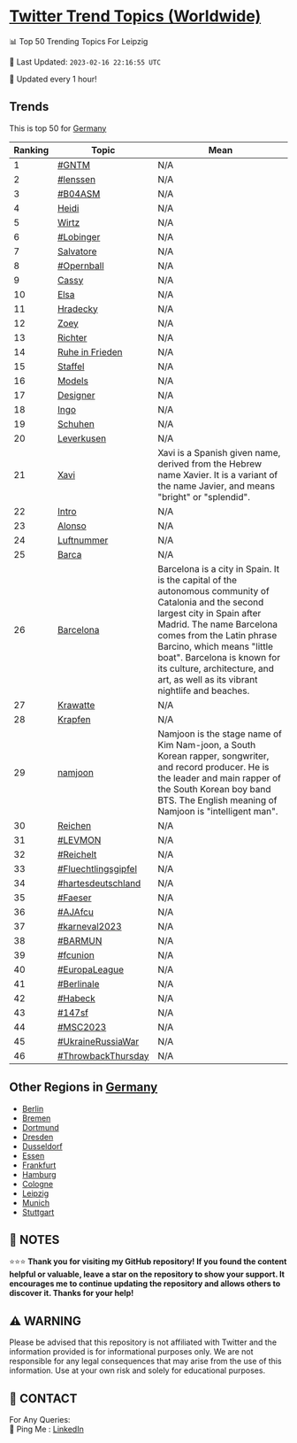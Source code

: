 [Twitter Trend Topics (Worldwide)](https://github.com/ErcinDedeoglu/Twitter-Trend-Topics)
==========


📊 Top 50 Trending Topics For Leipzig

📆 Last Updated: `2023-02-16 22:16:55 UTC`

🔧 Updated every 1 hour!


## Trends

This is top 50 for [Germany](</Germany>)

| Ranking | Topic | Mean |
| ------- | ------------ | ------------ |
| 1 | [#GNTM](http://twitter.com/search?q=%23GNTM) | N/A |
| 2 | [#lenssen](http://twitter.com/search?q=%23lenssen) | N/A |
| 3 | [#B04ASM](http://twitter.com/search?q=%23B04ASM) | N/A |
| 4 | [Heidi](http://twitter.com/search?q=Heidi) | N/A |
| 5 | [Wirtz](http://twitter.com/search?q=Wirtz) | N/A |
| 6 | [#Lobinger](http://twitter.com/search?q=%23Lobinger) | N/A |
| 7 | [Salvatore](http://twitter.com/search?q=Salvatore) | N/A |
| 8 | [#Opernball](http://twitter.com/search?q=%23Opernball) | N/A |
| 9 | [Cassy](http://twitter.com/search?q=Cassy) | N/A |
| 10 | [Elsa](http://twitter.com/search?q=Elsa) | N/A |
| 11 | [Hradecky](http://twitter.com/search?q=Hradecky) | N/A |
| 12 | [Zoey](http://twitter.com/search?q=Zoey) | N/A |
| 13 | [Richter](http://twitter.com/search?q=Richter) | N/A |
| 14 | [Ruhe in Frieden](http://twitter.com/search?q=Ruhe+in+Frieden) | N/A |
| 15 | [Staffel](http://twitter.com/search?q=Staffel) | N/A |
| 16 | [Models](http://twitter.com/search?q=Models) | N/A |
| 17 | [Designer](http://twitter.com/search?q=Designer) | N/A |
| 18 | [Ingo](http://twitter.com/search?q=Ingo) | N/A |
| 19 | [Schuhen](http://twitter.com/search?q=Schuhen) | N/A |
| 20 | [Leverkusen](http://twitter.com/search?q=Leverkusen) | N/A |
| 21 | [Xavi](http://twitter.com/search?q=Xavi) | Xavi is a Spanish given name, derived from the Hebrew name Xavier. It is a variant of the name Javier, and means "bright" or "splendid". |
| 22 | [Intro](http://twitter.com/search?q=Intro) | N/A |
| 23 | [Alonso](http://twitter.com/search?q=Alonso) | N/A |
| 24 | [Luftnummer](http://twitter.com/search?q=Luftnummer) | N/A |
| 25 | [Barca](http://twitter.com/search?q=Barca) | N/A |
| 26 | [Barcelona](http://twitter.com/search?q=Barcelona) | Barcelona is a city in Spain. It is the capital of the autonomous community of Catalonia and the second largest city in Spain after Madrid. The name Barcelona comes from the Latin phrase Barcino, which means "little boat". Barcelona is known for its culture, architecture, and art, as well as its vibrant nightlife and beaches. |
| 27 | [Krawatte](http://twitter.com/search?q=Krawatte) | N/A |
| 28 | [Krapfen](http://twitter.com/search?q=Krapfen) | N/A |
| 29 | [namjoon](http://twitter.com/search?q=namjoon) | Namjoon is the stage name of Kim Nam-joon, a South Korean rapper, songwriter, and record producer. He is the leader and main rapper of the South Korean boy band BTS. The English meaning of Namjoon is "intelligent man". |
| 30 | [Reichen](http://twitter.com/search?q=Reichen) | N/A |
| 31 | [#LEVMON](http://twitter.com/search?q=%23LEVMON) | N/A |
| 32 | [#Reichelt](http://twitter.com/search?q=%23Reichelt) | N/A |
| 33 | [#Fluechtlingsgipfel](http://twitter.com/search?q=%23Fluechtlingsgipfel) | N/A |
| 34 | [#hartesdeutschland](http://twitter.com/search?q=%23hartesdeutschland) | N/A |
| 35 | [#Faeser](http://twitter.com/search?q=%23Faeser) | N/A |
| 36 | [#AJAfcu](http://twitter.com/search?q=%23AJAfcu) | N/A |
| 37 | [#karneval2023](http://twitter.com/search?q=%23karneval2023) | N/A |
| 38 | [#BARMUN](http://twitter.com/search?q=%23BARMUN) | N/A |
| 39 | [#fcunion](http://twitter.com/search?q=%23fcunion) | N/A |
| 40 | [#EuropaLeague](http://twitter.com/search?q=%23EuropaLeague) | N/A |
| 41 | [#Berlinale](http://twitter.com/search?q=%23Berlinale) | N/A |
| 42 | [#Habeck](http://twitter.com/search?q=%23Habeck) | N/A |
| 43 | [#147sf](http://twitter.com/search?q=%23147sf) | N/A |
| 44 | [#MSC2023](http://twitter.com/search?q=%23MSC2023) | N/A |
| 45 | [#UkraineRussiaWar](http://twitter.com/search?q=%23UkraineRussiaWar) | N/A |
| 46 | [#ThrowbackThursday](http://twitter.com/search?q=%23ThrowbackThursday) | N/A |



## Other Regions in [Germany](</Germany>)

* [Berlin](</Germany/Berlin.md>)
* [Bremen](</Germany/Bremen.md>)
* [Dortmund](</Germany/Dortmund.md>)
* [Dresden](</Germany/Dresden.md>)
* [Dusseldorf](</Germany/Dusseldorf.md>)
* [Essen](</Germany/Essen.md>)
* [Frankfurt](</Germany/Frankfurt.md>)
* [Hamburg](</Germany/Hamburg.md>)
* [Cologne](</Germany/Cologne.md>)
* [Leipzig](</Germany/Leipzig.md>)
* [Munich](</Germany/Munich.md>)
* [Stuttgart](</Germany/Stuttgart.md>)



## 📝 NOTES

⭐⭐⭐ **Thank you for visiting my GitHub repository! If you found the content helpful or valuable, leave a star on the repository to show your support. It encourages me to continue updating the repository and allows others to discover it. Thanks for your help!**


## ⚠️ WARNING

Please be advised that this repository is not affiliated with Twitter and the information provided is for informational purposes only. We are not responsible for any legal consequences that may arise from the use of this information. Use at your own risk and solely for educational purposes.


## 📨 CONTACT

 For Any Queries:  
            🏓 Ping Me : [LinkedIn](https://www.linkedin.com/in/ercindedeoglu/)
